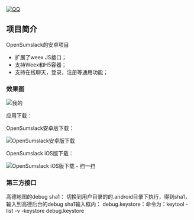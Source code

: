 [![QQ](http://pub.idqqimg.com/wpa/images/group.png)](https://jq.qq.com/?_wv=1027&k=5HWgxBZ)

## 项目简介

OpenSumslack的安卓项目

- 扩展了weex JS接口；
- 支持Weex和H5容器；
- 支持在线聊天，登录，注册等通用功能；

### 效果图

<img src='http://wxapps.sumslack.com/demo2/preview.png' alt='我的'/>

应用下载：

OpenSumslack安卓版下载：

![OpenSumslack安卓版下载](http://wxapps.sumslack.com/opensumslack/dl_opensumslack.jpg)

OpenSumslack iOS版下载：

![OpenSumslack iOS版下载 - 扫一扫](http://h5.sumslack.com/pindazi.png)

### 第三方接口
高德地图的debug sha1：
切换到用户目录的的.android目录下执行，得到sha1，输入到高德后台的debug sha1输入框内：
debug.keystore：命令为：keytool -list -v -keystore debug.keystore